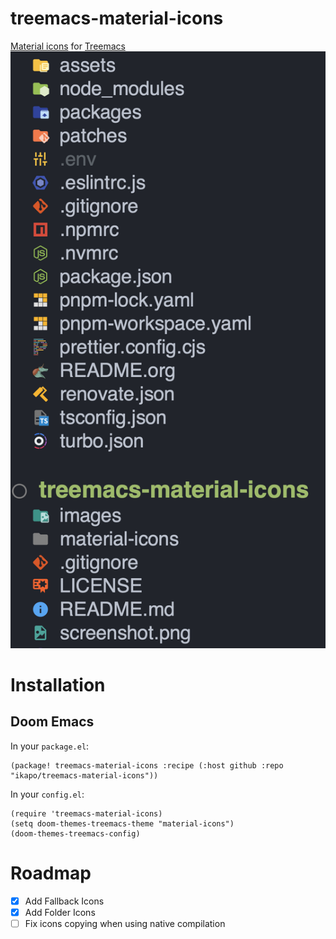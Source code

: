 # treemacs-material-icons
[Material icons](https://github.com/PKief/vscode-material-icon-theme) for [Treemacs](https://github.com/Alexander-Miller/treemacs)
![Treemacs material icons screenshot](https://github.com/ikapo/treemacs-material-icons/blob/main/screenshot.png?raw=true)
# Installation
## Doom Emacs
In your `package.el`:
```elisp
(package! treemacs-material-icons :recipe (:host github :repo "ikapo/treemacs-material-icons"))
```

In your `config.el`:
```elisp
(require 'treemacs-material-icons)
(setq doom-themes-treemacs-theme "material-icons")
(doom-themes-treemacs-config)
```

# Roadmap
  * [x] Add Fallback Icons
  * [x] Add Folder Icons
  * [ ] Fix icons copying when using native compilation
